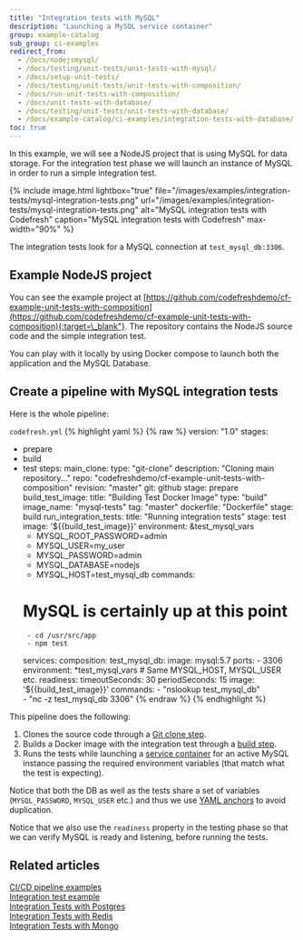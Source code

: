 ```yaml
---
title: "Integration tests with MySQL"
description: "Launching a MySQL service container"
group: example-catalog
sub_group: ci-examples
redirect_from:
  - /docs/nodejsmysql/
  - /docs/testing/unit-tests/unit-tests-with-mysql/
  - /docs/setup-unit-tests/
  - /docs/testing/unit-tests/unit-tests-with-composition/
  - /docs/run-unit-tests-with-composition/
  - /docs/unit-tests-with-database/
  - /docs/testing/unit-tests/unit-tests-with-database/
  - /docs/example-catalog/ci-examples/integration-tests-with-database/             
toc: true
---
```


In this example, we will see a NodeJS project that is using MySQL for data storage. For the integration test phase we will launch an instance of MySQL in order to run a simple integration test.

{% include image.html 
lightbox="true" 
file="/images/examples/integration-tests/mysql-integration-tests.png"
url="/images/examples/integration-tests/mysql-integration-tests.png"
alt="MySQL integration tests with Codefresh"
caption="MySQL integration tests with Codefresh"
max-width="90%"
%}

The integration tests look for a MySQL connection at `test_mysql_db:3306`.

## Example NodeJS project

You can see the example project at [https://github.com/codefreshdemo/cf-example-unit-tests-with-composition](https://github.com/codefreshdemo/cf-example-unit-tests-with-composition){:target=\_blank"}. The repository contains the NodeJS source code and the simple integration test.

You can play with it locally by using Docker compose to launch both the application and the MySQL Database. 

## Create a pipeline with MySQL integration tests

Here is the whole pipeline:

 `codefresh.yml`
{% highlight yaml %}
{% raw %}
version: "1.0"
stages:
  - prepare
  - build
  - test
steps:
  main_clone:
    type: "git-clone"
    description: "Cloning main repository..."
    repo: "codefreshdemo/cf-example-unit-tests-with-composition"
    revision: "master"
    git: github
    stage: prepare
  build_test_image:
    title: "Building Test Docker Image"
    type: "build"
    image_name: "mysql-tests"
    tag: "master"
    dockerfile: "Dockerfile"
    stage: build
  run_integration_tests:
    title: "Running integration tests"
    stage: test
    image: '${{build_test_image}}'
    environment: &test_mysql_vars
      - MYSQL_ROOT_PASSWORD=admin
      - MYSQL_USER=my_user
      - MYSQL_PASSWORD=admin
      - MYSQL_DATABASE=nodejs
      - MYSQL_HOST=test_mysql_db
    commands:
      # MySQL is certainly up at this point
         - cd /usr/src/app
         - npm test
    services:
      composition:
        test_mysql_db:
          image: mysql:5.7
          ports:
            - 3306
          environment: *test_mysql_vars # Same MYSQL_HOST, MYSQL_USER etc.
      readiness:
        timeoutSeconds: 30
        periodSeconds: 15
        image: '${{build_test_image}}'
        commands:
          - "nslookup test_mysql_db"   
          - "nc -z test_mysql_db 3306"
{% endraw %}
{% endhighlight %}

This pipeline does the following:

1. Clones the source code through a [Git clone step]({{site.baseurl}}/docs/pipelines/steps/git-clone/).
1. Builds a Docker image with the integration test through a [build step]({{site.baseurl}}/docs/pipelines/steps/build/).
1. Runs the tests while launching a [service container]({{site.baseurl}}/docs/pipelines/service-containers/) for an active MySQL instance passing the required environment variables (that match what the test is expecting).

Notice that both the DB as well as the tests share a set of variables (`MYSQL_PASSWORD`, `MYSQL_USER` etc.) and thus we use [YAML anchors]({{site.baseurl}}/docs/pipelines/what-is-the-codefresh-yaml/#using-yaml-anchors-to-avoid-repetition) to avoid duplication.

Notice that we also use the `readiness` property in the testing phase so that we can verify MySQL is ready and listening, before running the tests.

## Related articles
[CI/CD pipeline examples]({{site.baseurl}}/docs/example-catalog/examples/#ci-examples)  
[Integration test example]({{site.baseurl}}/docs/example-catalog/ci-examples/run-integration-tests/)  
[Integration Tests with Postgres]({{site.baseurl}}/docs/example-catalog/ci-examples/integration-tests-with-postgres/)  
[Integration Tests with Redis]({{site.baseurl}}/docs/example-catalog/ci-examples/integration-tests-with-redis/)  
[Integration Tests with Mongo]({{site.baseurl}}/docs/example-catalog/ci-examples/integration-tests-with-mongo/)
